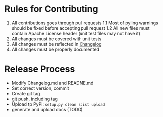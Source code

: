# Rules for Contributing
 1. All contributions goes through pull requests
 1.1 Most of pyling warnings should be fixed before accepting pull request
 1.2 All new files must contain Apache License header (unit test files may not have it)
 2. All changes must be covered with unit tests
 3. All changes must be reflected in [Changelog](Changelog)
 4. All changes must be properly documented 

# Release Process
 - Modify Changelog.md and README.md
 - Set correct version, commit
 - Create git tag
 - git push, including tag
 - Upload tp PyPi: `setup.py clean sdist upload`
 - generate and upload docs (TODO)
 
